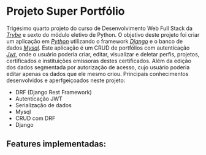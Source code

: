 # Projeto Super Portfólio #

Trigésimo quarto projeto do curso de Desenvolvimento Web Full Stack da _[Trybe](https://www.betrybe.com)_ e sexto do módulo eletivo de Python. O objetivo deste projeto foi criar um aplicação em _[Python](https://www.python.org/)_ utilizando o framework _[Django](https://www.djangoproject.com/)_ e o banco de dados _[Mysql](https://www.mysql.com/)_. Este aplicação é um CRUD de portfólios com autenticação _[Jwt](https://jwt.io/)_, onde o usuário poderia criar, editar, visualizar e deletar perfis, projetos, certificados e instituições emissoras destes certificados. Além da edição dos dados segmentada por autorização de acesso, cujo usuário poderia editar apenas os dados que ele mesmo criou. Principais conhecimentos desenvolvidos e aperfgeiçoados neste projeto:

- DRF (Django Rest Framework)
- Autenticação JWT
- Serialização de dados
- Mysql
- CRUD com DRF
- Django

## Features implementadas: ##

